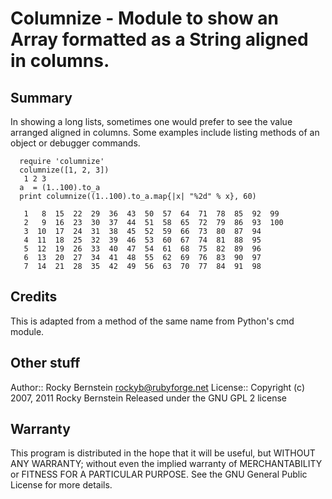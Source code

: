 # Columnize - Module to show an Array formatted as a String aligned in columns. 

## Summary

  In showing a long lists, sometimes one would prefer to see the value
  arranged aligned in columns. Some examples include listing methods
  of an object or debugger commands.

```
  require 'columnize'
  columnize([1, 2, 3])
   1 2 3 
  a  = (1..100).to_a
  print columnize((1..100).to_a.map{|x| "%2d" % x}, 60)

   1   8  15  22  29  36  43  50  57  64  71  78  85  92  99 
   2   9  16  23  30  37  44  51  58  65  72  79  86  93  100
   3  10  17  24  31  38  45  52  59  66  73  80  87  94
   4  11  18  25  32  39  46  53  60  67  74  81  88  95
   5  12  19  26  33  40  47  54  61  68  75  82  89  96
   6  13  20  27  34  41  48  55  62  69  76  83  90  97
   7  14  21  28  35  42  49  56  63  70  77  84  91  98
```

## Credits

  This is adapted from a method of the same name from Python's cmd module.

## Other stuff

Author::   Rocky Bernstein <rockyb@rubyforge.net>
License::  Copyright (c) 2007, 2011 Rocky Bernstein
           Released under the GNU GPL 2 license

## Warranty

This program is distributed in the hope that it will be useful,
but WITHOUT ANY WARRANTY; without even the implied warranty of
MERCHANTABILITY or FITNESS FOR A PARTICULAR PURPOSE.  See the
GNU General Public License for more details.
